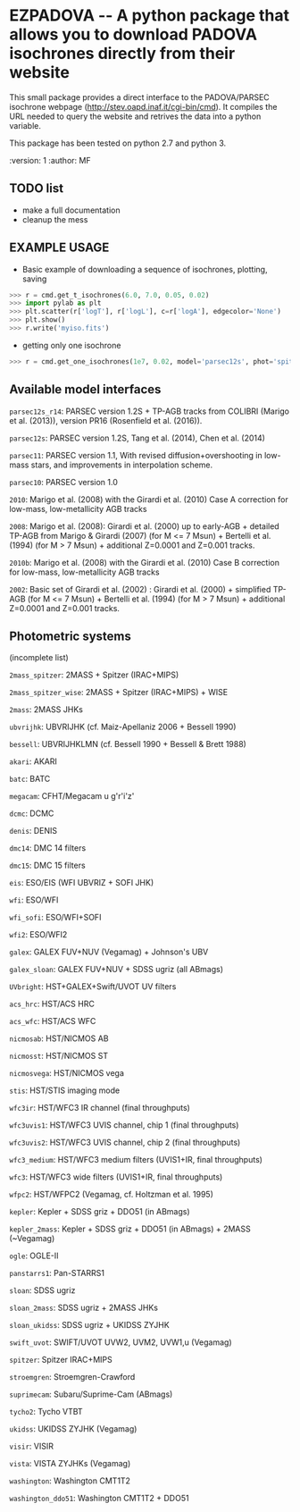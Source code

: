 EZPADOVA -- A python package that allows you to download PADOVA isochrones directly from their website
======================================================================================================


This small package provides a direct interface to the PADOVA/PARSEC isochrone
webpage (http://stev.oapd.inaf.it/cgi-bin/cmd).
It compiles the URL needed to query the website and retrives the data into a
python variable.

This package has been tested on python 2.7 and python 3.

:version: 1
:author: MF


TODO list
---------
* make a full documentation
* cleanup the mess


EXAMPLE USAGE
-------------

* Basic example of downloading a sequence of isochrones, plotting, saving
```python 
>>> r = cmd.get_t_isochrones(6.0, 7.0, 0.05, 0.02)
>>> import pylab as plt
>>> plt.scatter(r['logT'], r['logL'], c=r['logA'], edgecolor='None')
>>> plt.show()
>>> r.write('myiso.fits')
```

* getting only one isochrone
```python 
>>> r = cmd.get_one_isochrones(1e7, 0.02, model='parsec12s', phot='spitzer')
```

Available model interfaces
--------------------------
`parsec12s_r14`: PARSEC version 1.2S + TP-AGB tracks from COLIBRI (Marigo et al. (2013)), version PR16 (Rosenfield et al. (2016)).

`parsec12s`: PARSEC version 1.2S,  Tang et al. (2014),  Chen et al. (2014)

`parsec11`: PARSEC version 1.1, With revised diffusion+overshooting in
low-mass stars, and improvements in interpolation scheme.

`parsec10`: PARSEC version 1.0

`2010`: Marigo et al. (2008) with the Girardi et al. (2010) Case A correction
for low-mass, low-metallicity AGB tracks

`2008`: Marigo et al. (2008): Girardi et al. (2000) up to early-AGB +
detailed TP-AGB from Marigo & Girardi (2007) (for M <= 7 Msun) + Bertelli et al.
(1994) (for M > 7 Msun) + additional Z=0.0001 and Z=0.001 tracks.

`2010b`: Marigo et al. (2008) with the Girardi et al. (2010) Case B correction
for low-mass, low-metallicity AGB tracks

`2002`:  Basic set of Girardi et al. (2002) : Girardi et al. (2000) +
simplified TP-AGB (for M <= 7 Msun) + Bertelli et al.  (1994) (for M > 7 Msun) +
additional Z=0.0001 and Z=0.001 tracks.

Photometric systems 
-------------------
(incomplete list)


`2mass_spitzer`:  2MASS + Spitzer (IRAC+MIPS)

`2mass_spitzer_wise`:  2MASS + Spitzer (IRAC+MIPS) + WISE

`2mass`:  2MASS JHKs

`ubvrijhk`: UBVRIJHK (cf. Maiz-Apellaniz 2006 + Bessell 1990)

`bessell`: UBVRIJHKLMN (cf. Bessell 1990 + Bessell & Brett 1988)

`akari`: AKARI

`batc`: BATC

`megacam`: CFHT/Megacam u g'r'i'z'

`dcmc`: DCMC

`denis`: DENIS

`dmc14`: DMC 14 filters

`dmc15`: DMC 15 filters

`eis`: ESO/EIS (WFI UBVRIZ + SOFI JHK)

`wfi`: ESO/WFI

`wfi_sofi`: ESO/WFI+SOFI

`wfi2`: ESO/WFI2

`galex`: GALEX FUV+NUV (Vegamag) + Johnson's UBV

`galex_sloan`: GALEX FUV+NUV + SDSS ugriz (all ABmags) 

`UVbright`: HST+GALEX+Swift/UVOT UV filters

`acs_hrc`: HST/ACS HRC

`acs_wfc`: HST/ACS WFC

`nicmosab`: HST/NICMOS AB

`nicmosst`: HST/NICMOS ST

`nicmosvega`: HST/NICMOS vega

`stis`: HST/STIS imaging mode

`wfc3ir`: HST/WFC3 IR channel (final throughputs)

`wfc3uvis1`: HST/WFC3 UVIS channel, chip 1 (final throughputs)

`wfc3uvis2`: HST/WFC3 UVIS channel, chip 2 (final throughputs)

`wfc3_medium`: HST/WFC3 medium filters (UVIS1+IR, final throughputs)

`wfc3`: HST/WFC3 wide filters (UVIS1+IR, final throughputs)

`wfpc2`: HST/WFPC2 (Vegamag, cf. Holtzman et al. 1995)

`kepler`: Kepler + SDSS griz + DDO51 (in ABmags)

`kepler_2mass`: Kepler + SDSS griz + DDO51 (in ABmags) + 2MASS (~Vegamag)

`ogle`: OGLE-II

`panstarrs1`: Pan-STARRS1

`sloan`: SDSS ugriz

`sloan_2mass`: SDSS ugriz + 2MASS JHKs

`sloan_ukidss`: SDSS ugriz + UKIDSS ZYJHK

`swift_uvot`: SWIFT/UVOT UVW2, UVM2, UVW1,u (Vegamag) 

`spitzer`: Spitzer IRAC+MIPS

`stroemgren`: Stroemgren-Crawford

`suprimecam`: Subaru/Suprime-Cam (ABmags)

`tycho2`: Tycho VTBT

`ukidss`: UKIDSS ZYJHK (Vegamag)

`visir`: VISIR

`vista`: VISTA ZYJHKs (Vegamag)

`washington`: Washington CMT1T2

`washington_ddo51`: Washington CMT1T2 + DDO51
